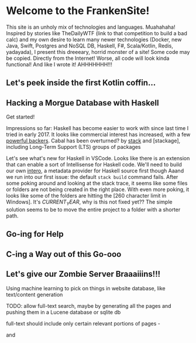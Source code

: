 # Welcome to the FrankenSite!

This site is an unholy mix of technologies and languages. Muahahaha! Inspired by stories like TheDailyWTF (link to that competition to build a bad calc) and my own desire to learn many newer technologies (Docker, new Java, Swift, Postgres and NoSQL DB, Haskell, F#, Scala/Kotlin, Redis, yadayada), I present this dreeeary, horrid monster of a site! Some code may be copied. Directly from the Internet! 
Worse, all code will look kinda functional! And like I wrote it! AHHHHHHH!!!

## Let's peek inside the first Kotlin coffin...

## Hacking a Morgue Database with Haskell

Get started!

Impressions so far: Haskell has become easier to work with since last time I tried in early 2017. It looks like commercial interest has increased, with a few [powerful backers](https://www.fpcomplete.com/). Cabal has been overturned? by [stack](https://docs.haskellstack.org/en/stable/README/) and [stackage], including Long-Term Support (LTS) groups of packages

Let's see what's new for Haskell in VSCode. Looks like there is an extension that can enable a sort of Intellisense for Haskell code. We'll need to build our own [intero](), a metadata provider for Haskell source first though
Aaand we run into our first issue: the default `stack build` command fails. After some poking around and looking at the stack trace, it seems like some files or folders are not being created in the right place. With even more poking, it looks like some of the folders are hitting the [260 character limit in Windows]. It's $CURRENT_YEAR$, why is this not fixed yet?? The simple solution seems to be to move the entire project to a folder with a shorter path.

## Go-ing for Help

## C-ing a Way out of this Go-ooo

## Let's give our Zombie Server Braaaiiins!!!
Using machine learning to pick on things in website database, like text/content generation

TODO: allow full-text search, maybe by generating all the pages and pushing them in a Lucene database or sqlite db

full-text should include only certain relevant portions of pages - <p> and <title> and whatnot
add clustering to allow for generation of tags

Articles should include timestamp, probably need an Article datatype, with a function to produce a page

add 'sample API' - for job search stuff

Hire Me! = Resume

Adventures in the Land of Polyglottony - a series of articles with implementations of web servers in different languages - the servers can also dish up something that is algorithmically interesting, like AI algorithms
a whole series, have testing and set-up scripts as well - include anthropomorphisms for each language as an introduction - Cobol, a dinosaur's dinosaur
curated links instead